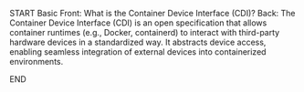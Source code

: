 START
Basic
Front: 
What is the Container Device Interface (CDI)?
Back: 
The Container Device Interface (CDI) is an open specification that allows container runtimes (e.g., Docker, containerd) to interact with third-party hardware devices in a standardized way. It abstracts device access, enabling seamless integration of external devices into containerized environments.
<!--ID: 1745222218930-->
END
